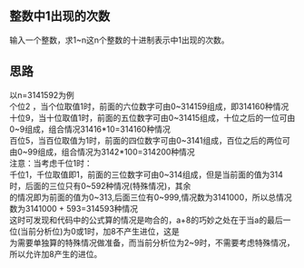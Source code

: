## 整数中1出现的次数
输入一个整数，求1~n这n个整数的十进制表示中1出现的次数。
## 思路
以n=3141592为例</br>
个位2 ，当个位取值1时，前面的六位数字可由0\~314159组成，即314160种情况</br>
十位9，当十位取值1时，前面的五位数字可由0\~31415组成，十位之后的一位可由0\~9组成，组合情况31416\*10=314160种情况</br>
百位5，当百位取值为1时，前面的四位数字可由0\~3141组成，百位之后的两位可由0\~99组成，组合情况为3142\*100=314200种情况</br>
注意：当考虑千位1时：</br>
千位1，千位取值即1，前面的三位数字可由0\~314组成，但是当前面的值为314时，后面的三位只有0\~592种情况(特殊情况)，其余</br>
的情况即为前面的值为0~313,后面三位有0\~999,情况数为3141000，所以总情况数为3141000 + 593=314593种情况</br>
这时可发现和代码中的公式算的情况是吻合的，a+8的巧妙之处在于当a的最后一位(当前分析位)为0或1时，加8不产生进位，这是</br>
为需要单独算的特殊情况做准备，而当前分析位为2\~9时，不需要考虑特殊情况，所以允许加8产生的进位。</br>
